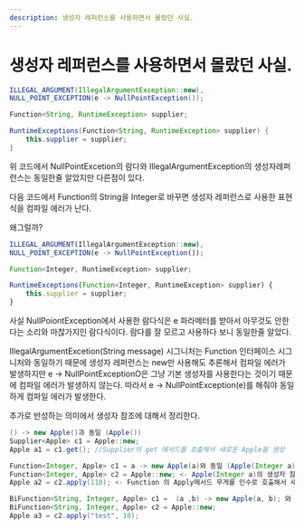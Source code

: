 ```yaml
---
description: 생성자 레퍼런스를 사용하면서 몰랐던 사실.
---
```


# 생성자 레퍼런스를 사용하면서 몰랐던 사실.



```java
ILLEGAL_ARGUMENT(IllegalArgumentException::new),
NULL_POINT_EXCEPTION(e -> NullPointException());

Function<String, RuntimeException> supplier;

RuntimeExceptions(Function<String, RuntimeException> supplier) {
	this.supplier = supplier;
}
```

위 코드에서 NullPointExcetion의 람다와 IllegalArgumentException의 생성자레퍼런스는 동일한줄 알았지만 다른점이 있다.

다음 코드에서 Function의 String을 Integer로 바꾸면 생성자 레퍼런스로 사용한 표현식을 컴파일 에러가 난다.

왜그럴까? 

```javascript
ILLEGAL_ARGUMENT(IllegalArgumentException::new),
NULL_POINT_EXCEPTION(e -> NullPointException());

Function<Integer, RuntimeException> supplier;

RuntimeExceptions(Function<Integer, RuntimeException> supplier) {
	this.supplier = supplier;
}
```

사실 NullPoiontException에서 사용한 람다식은  e 파라메터를 받아서 아무것도 안한다는 소리와 마찮가지인 람다식이다. 람다를 잘 모르고 사용하다 보니 동일한줄 알았다.

IllegalArgumentExcetion\(String message\) 시그니처는 Function 인터페이스 시그니처와 동일하기 때문에 생성자 레퍼런스는 new만 사용해도 추론해서 컴파일 에러가 발생하지만 e -&gt; NullPointExceptionO은 그냥 기본 생성자를 사용한다는 것이기 때문에 컴파일 에러가 발생하지 않는다. 따라서 e -&gt; NullPointException\(e\)를 해줘야 동일하게 컴파일 에러가 발생한다.

추가로 반성하는 의미에서 생성자 참조에 대해서 정리한다.

```java
() -> new Apple()과 동일 (Apple())
Supplier<Apple> c1 = Apple::new;
Apple a1 = c1.get(); //Supplier의 get 메서드를 호출해서 새로운 Apple을 생성
```

```java
Function<Integer, Apple> c1 = a -> new Apple(a)와 동일 (Apple(Integer a));
Function<Integer, Apple> c2 = Apple::new; <- Apple(Integer a)의 생성자 참조
Apple a2 = c2.apply(110); <- Function 의 Apply메서드 무게를 인수로 호출해서 새로운 Apple객체 만듬
```

```java
BiFunction<String, Integer, Apple> c1 =  (a ,b) -> new Apple(a, b); 와 동일  Apple(String a, Integer b) ;
BiFunction<String, Integer, Apple> c2 = Apple::new;
Apple a3 = c2.apply("test", 10);
```



